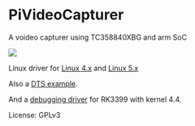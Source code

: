 # PiVideoCapturer

A voideo capturer using TC358840XBG and arm SoC

![](./pcb.jpg)

Linux driver for [Linux 4.x](https://patchwork.kernel.org/project/linux-media/patch/44d2d84d-f18d-9c80-977f-8a2b8675e70a@xs4all.nl/) and [Linux 5.x](https://github.com/Sasasu/kernel/commit/2ac963e2eb28087317501f061d04d1e15ed70adb)

Also a [DTS example](https://github.com/Sasasu/kernel/commit/191d50bea6500b790de900fb8ab7bc9170189c27).

And a [debugging driver](https://github.com/Sasasu/kernel/blob/nanopi4-linux-v4.4.y/drivers/media/i2c/tc358840.c) for RK3399 with kernel 4.4.

License: GPLv3
